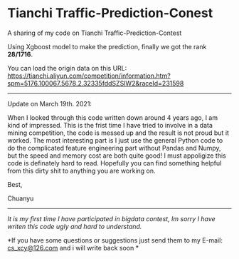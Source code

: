# Tianchi Traffic-Prediction-Conest
A sharing of my code on Tianchi Traffic-Prediction-Contest  

Using Xgboost model to make the prediction, finally we got the rank **28/1716**.  

You can load the origin data on this URL:       
https://tianchi.aliyun.com/competition/information.htm?spm=5176.100067.5678.2.32335fddSZSIW2&raceId=231598        

---

Update on March 19th. 2021:

When I looked through this code written down around 4 years ago, I am kind of impressed. This is the frist time I have tried to involve in a data mining competition, the code is messed up and the result is not proud but it worked. The most interesting part is I just use the general Python code to do the complicated feature engineering part without Pandas and Numpy, but the speed and memory cost are both quite good! I must appoligize this code is definately hard to read. Hopefully you can find something helpful from this dirty shit to anything you are working on.

Best,

Chuanyu

---


*It is my first time I have participated in bigdata contest, Im sorry I have writen this code ugly and hard to understand.*      





*If you have some questions or suggestions just send them to my E-mail: cs_xcy@126.com and i will write back soon *      


